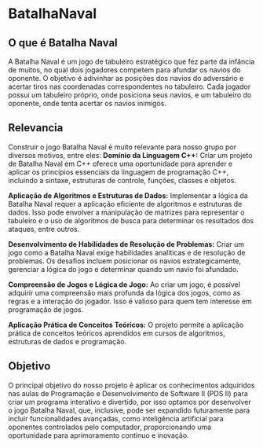 # BatalhaNaval

## O que é Batalha Naval

A Batalha Naval é um jogo de tabuleiro estratégico que fez parte da infância de muitos, no qual dois jogadores competem para afundar os navios do oponente. O objetivo é adivinhar as posições dos navios do adversário e acertar tiros nas coordenadas correspondentes no tabuleiro. Cada jogador possui um tabuleiro próprio, onde posiciona seus navios, e um tabuleiro do oponente, onde tenta acertar os navios inimigos.

## Relevancia
Construir o jogo Batalha Naval é muito relevante para nosso grupo por diversos motivos, entre eles:
**Domínio da Linguagem C++:** 
Criar um projeto de Batalha Naval em C++ oferece uma oportunidade para aprender e aplicar os princípios essenciais da linguagem de programação C++, incluindo a sintaxe, estruturas de controle, funções, classes e objetos.

**Aplicação de Algoritmos e Estruturas de Dados:**
Implementar a lógica da Batalha Naval requer a aplicação eficiente de algoritmos e estruturas de dados. Isso pode envolver a manipulação de matrizes para representar o tabuleiro e o uso de algoritmos de busca para determinar os resultados dos ataques, entre outros.

**Desenvolvimento de Habilidades de Resolução de Problemas:**
Criar um jogo como a Batalha Naval exige habilidades analíticas e de resolução de problemas. Os desafios incluem posicionar os navios estrategicamente, gerenciar a lógica do jogo e determinar quando um navio foi afundado.

**Compreensão de Jogos e Lógica de Jogo:**
Ao criar um jogo, é possível adquirir uma compreensão mais profunda da lógica dos jogos, como as regras e a interação do jogador. Isso é valioso para quem tem interesse em programação de jogos.

**Aplicação Prática de Conceitos Teóricos:**
O projeto permite a aplicação prática de conceitos teóricos aprendidos em cursos de algoritmos, estruturas de dados e programação.

## Objetivo
O principal objetivo do nosso projeto é aplicar os conhecimentos adquiridos nas aulas de Programação e Desenvolvimento de Software II (PDS II) para criar um programa interativo e divertido, por isso optamos por desenvolver o jogo Batalha Naval, que, inclusive, pode ser expandido futuramente para incluir funcionalidades avançadas, como inteligência artificial para oponentes controlados pelo computador, proporcionando uma oportunidade para aprimoramento contínuo e inovação.


